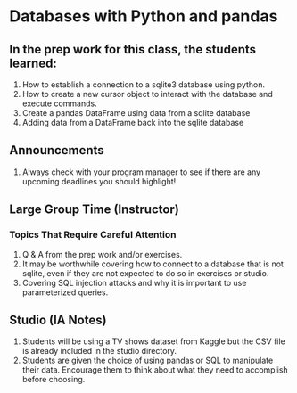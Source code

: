 # Databases with Python and pandas

## In the prep work for this class, the students learned:

1. How to establish a connection to a sqlite3 database using python.
1. How to create a new cursor object to interact with the database and execute commands.
1. Create a pandas DataFrame using data from a sqlite database
1. Adding data from a DataFrame back into the sqlite database

## Announcements
1. Always check with your program manager to see if there are any upcoming deadlines you should highlight!

## Large Group Time (Instructor)

### Topics That Require Careful Attention
1. Q & A from the prep work and/or exercises.
1. It may be worthwhile covering how to connect to a database that is not sqlite, even if they are not expected to do so in exercises or studio.
1. Covering SQL injection attacks and why it is important to use parameterized queries.

## Studio (IA Notes)

1. Students will be using a TV shows dataset from Kaggle but the CSV file is already included in the studio directory.
1. Students are given the choice of using pandas or SQL to manipulate their data. Encourage them to think about what they need to accomplish before choosing.

